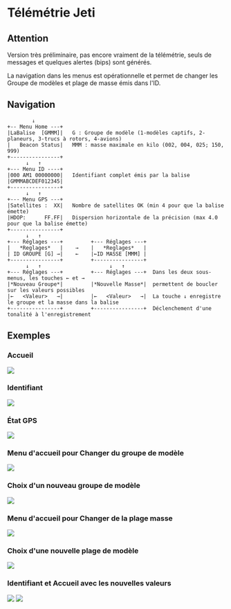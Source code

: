 # Télémétrie Jeti


## Attention
Version très préliminaire, pas encore vraiment de la télémétrie, seuls de messages et quelques alertes (bips) sont générés.

La navigation dans les menus est opérationnelle et permet de changer les Groupe de modèles et plage de masse émis dans l'ID.

## Navigation

```
        ↓
+-- Menu Home ---+
|LaBalise  [GMMM]|   G : Groupe de modèle (1-modèles captifs, 2-planeurs, 3-trucs à rotors, 4-avions)
|   Beacon Status|   MMM : masse maximale en kilo (002, 004, 025; 150, 999)
+----------------+
      ↓   ↑
+--- Menu ID ----+
|000 AM1 00000000|   Identifiant complet émis par la balise
|GMMMABCDEF012345|
+----------------+
      ↓   ↑
+--- Menu GPS ---+
|Satellites :  XX|   Nombre de satellites OK (min 4 pour que la balise émette)
|HDOP:      FF.FF|   Dispersion horizontale de la précision (max 4.0 pour que la balise émette)
+----------------+
      ↓   ↑
+--- Réglages ---+         +--- Réglages ---+
|   *Reglages*   |    →    |   *Reglages*   |
| ID GROUPE [G] →|    ←    |←ID MASSE [MMM] |
+----------------+         +----------------+
      ↓   ↑                      ↓   ↑
+--- Réglages ---+         +--- Réglages ---+  Dans les deux sous-menus, les touches ← et →
|*Nouveau Groupe*|         |*Nouvelle Masse*|  permettent de boucler sur les valeurs possibles
|←   <Valeur>   →|         |←   <Valeur>   →|  La touche ↓ enregistre le groupe et la masse dans la balise
+----------------+         +----------------+  Déclenchement d'une tonalité à l'enregistrement
```

## Exemples

### Accueil
<img src="IMG_20210428_161415_r.jpg">

### Identifiant
<img src="IMG_20210428_161426_r.jpg">

### État GPS
<img src="IMG_20210428_161437_r.jpg">

### Menu d'accueil pour Changer du groupe de modèle
<img src="IMG_20210428_161447_r.jpg">

### Choix d'un nouveau groupe de modèle
<img src="IMG_20210428_161503_r.jpg">

### Menu d'accueil pour Changer de la plage masse
<img src="IMG_20210428_161524_r.jpg">

### Choix d'une nouvelle plage de modèle
<img src="IMG_20210428_161539_r.jpg">

### Identifiant et Accueil avec les nouvelles valeurs
<img src="IMG_20210428_161605_r.jpg">
<img src="IMG_20210428_161618_r.jpg">